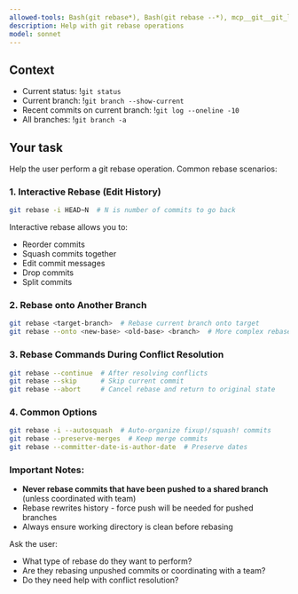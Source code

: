 ```yaml
---
allowed-tools: Bash(git rebase*), Bash(git rebase --*), mcp__git__git_log, mcp__git__git_status, mcp__git__git_branch, mcp__git__git_diff, mcp__git__git_show
description: Help with git rebase operations
model: sonnet
---
```


## Context

- Current status: !`git status`
- Current branch: !`git branch --show-current`
- Recent commits on current branch: !`git log --oneline -10`
- All branches: !`git branch -a`

## Your task

Help the user perform a git rebase operation. Common rebase scenarios:

### 1. Interactive Rebase (Edit History)
```bash
git rebase -i HEAD~N  # N is number of commits to go back
```
Interactive rebase allows you to:
- Reorder commits
- Squash commits together
- Edit commit messages
- Drop commits
- Split commits

### 2. Rebase onto Another Branch
```bash
git rebase <target-branch>  # Rebase current branch onto target
git rebase --onto <new-base> <old-base> <branch>  # More complex rebase
```

### 3. Rebase Commands During Conflict Resolution
```bash
git rebase --continue  # After resolving conflicts
git rebase --skip      # Skip current commit
git rebase --abort     # Cancel rebase and return to original state
```

### 4. Common Options
```bash
git rebase -i --autosquash  # Auto-organize fixup!/squash! commits
git rebase --preserve-merges  # Keep merge commits
git rebase --committer-date-is-author-date  # Preserve dates
```

### Important Notes:
- **Never rebase commits that have been pushed to a shared branch** (unless coordinated with team)
- Rebase rewrites history - force push will be needed for pushed branches
- Always ensure working directory is clean before rebasing

Ask the user:
- What type of rebase do they want to perform?
- Are they rebasing unpushed commits or coordinating with a team?
- Do they need help with conflict resolution?
